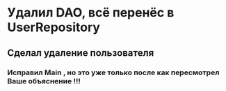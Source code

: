 # Удалил DAO, всё перенёс в UserRepository

## Сделал удаление пользователя


### Исправил Main , но это уже только после как пересмотрел Ваше объяснение !!! 